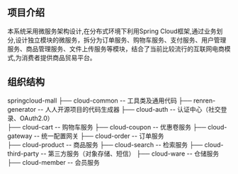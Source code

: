 ## 项目介绍
本系统采用微服务架构设计,在分布式环境下利用Spring Cloud框架,通过业务划分,设计独立模块的微服务，拆分为订单服务、购物车服务、支付服务、用户管理服务、商品管理服务、文件上传服务等模块，结合了当前比较流行的互联网电商模式,为消费者提供商品贸易平台。

## 组织结构
springcloud-mall 
├── cloud-common -- 工具类及通用代码 
├── renren-generator -- 人人开源项目的代码生成器 
├── cloud-auth -- 认证中心（社交登录、OAuth2.0）  
├── cloud-cart -- 购物车服务
├── cloud-coupon -- 优惠卷服务 
├── cloud-gateway -- 统一配置网关 
├── cloud-order -- 订单服务  
├── cloud-product -- 商品服务
├── cloud-search -- 检索服务 
├── cloud-third-party -- 第三方服务（对象存储、短信） 
├── cloud-ware -- 仓储服务  
├── cloud-member -- 会员服务
